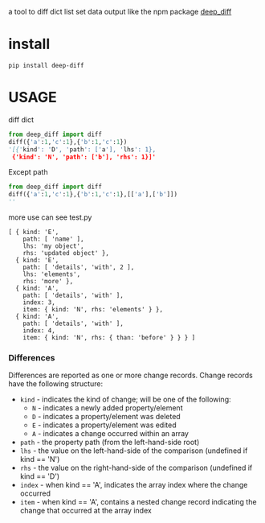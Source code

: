a tool to diff dict list set data output like the npm package [deep_diff](https://www.npmjs.com/package/deep-diff)

# install
`pip install deep-diff`
# USAGE

diff dict
``` python
from deep_diff import diff
diff({'a':1,'c':1},{'b':1,'c':1})
'[{'kind': 'D', 'path': ['a'], 'lhs': 1},
 {'kind': 'N', 'path': ['b'], 'rhs': 1}]'
```

Except path
``` python
from deep_diff import diff
diff({'a':1,'c':1},{'b':1,'c':1},[['a'],['b']])
''
```

more use can see test.py

```
[ { kind: 'E',
    path: [ 'name' ],
    lhs: 'my object',
    rhs: 'updated object' },
  { kind: 'E',
    path: [ 'details', 'with', 2 ],
    lhs: 'elements',
    rhs: 'more' },
  { kind: 'A',
    path: [ 'details', 'with' ],
    index: 3,
    item: { kind: 'N', rhs: 'elements' } },
  { kind: 'A',
    path: [ 'details', 'with' ],
    index: 4,
    item: { kind: 'N', rhs: { than: 'before' } } } ]
```

### Differences

Differences are reported as one or more change records. Change records have the following structure:

* `kind` - indicates the kind of change; will be one of the following:
  * `N` - indicates a newly added property/element
  * `D` - indicates a property/element was deleted
  * `E` - indicates a property/element was edited
  * `A` - indicates a change occurred within an array
* `path` - the property path (from the left-hand-side root)
* `lhs` - the value on the left-hand-side of the comparison (undefined if kind == 'N')
* `rhs` - the value on the right-hand-side of the comparison (undefined if kind == 'D')
* `index` - when kind == 'A', indicates the array index where the change occurred
* `item` - when kind == 'A', contains a nested change record indicating the change that occurred at the array index
